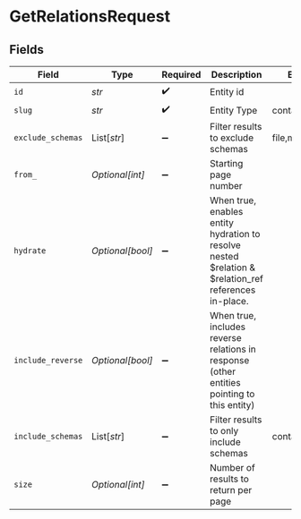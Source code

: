 # GetRelationsRequest


## Fields

| Field                                                                                                | Type                                                                                                 | Required                                                                                             | Description                                                                                          | Example                                                                                              |
| ---------------------------------------------------------------------------------------------------- | ---------------------------------------------------------------------------------------------------- | ---------------------------------------------------------------------------------------------------- | ---------------------------------------------------------------------------------------------------- | ---------------------------------------------------------------------------------------------------- |
| `id`                                                                                                 | *str*                                                                                                | :heavy_check_mark:                                                                                   | Entity id                                                                                            |                                                                                                      |
| `slug`                                                                                               | *str*                                                                                                | :heavy_check_mark:                                                                                   | Entity Type                                                                                          | contact                                                                                              |
| `exclude_schemas`                                                                                    | List[*str*]                                                                                          | :heavy_minus_sign:                                                                                   | Filter results to exclude schemas                                                                    | file,message                                                                                         |
| `from_`                                                                                              | *Optional[int]*                                                                                      | :heavy_minus_sign:                                                                                   | Starting page number                                                                                 |                                                                                                      |
| `hydrate`                                                                                            | *Optional[bool]*                                                                                     | :heavy_minus_sign:                                                                                   | When true, enables entity hydration to resolve nested $relation & $relation_ref references in-place. |                                                                                                      |
| `include_reverse`                                                                                    | *Optional[bool]*                                                                                     | :heavy_minus_sign:                                                                                   | When true, includes reverse relations in response (other entities pointing to this entity)           |                                                                                                      |
| `include_schemas`                                                                                    | List[*str*]                                                                                          | :heavy_minus_sign:                                                                                   | Filter results to only include schemas                                                               | contact,account                                                                                      |
| `size`                                                                                               | *Optional[int]*                                                                                      | :heavy_minus_sign:                                                                                   | Number of results to return per page                                                                 |                                                                                                      |